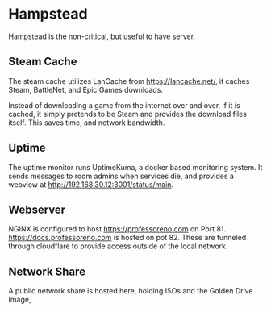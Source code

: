 # Hampstead
Hampstead is the non-critical, but useful to have server.
## Steam Cache
The steam cache utilizes LanCache from https://lancache.net/, it caches Steam, BattleNet, and Epic Games downloads.

Instead of downloading a game from the internet over and over, if it is cached, it simply pretends to be Steam and provides the download files itself. This saves time, and network bandwidth.
## Uptime
The uptime monitor runs UptimeKuma, a docker based monitoring system. It sends messages to room admins when services die, and provides a webview at http://192.168.30.12:3001/status/main.
## Webserver
NGINX is configured to host https://professoreno.com on Port 81. https://docs.professoreno.com is hosted on pot 82. These are tunneled through cloudflare to provide access outside of the local network.
## Network Share
A public network share is hosted here, holding ISOs and the Golden Drive Image,